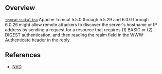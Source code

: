 ## Overview
[`tomcat:catalina`](http://search.maven.org/#search%7Cga%7C1%7Ca%3A%22catalina%22)
Apache Tomcat 5.5.0 through 5.5.29 and 6.0.0 through 6.0.26 might allow remote attackers to discover the server's hostname or IP address by sending a request for a resource that requires (1) BASIC or (2) DIGEST authentication, and then reading the realm field in the WWW-Authenticate header in the reply.

## References
- [NVD](https://web.nvd.nist.gov/view/vuln/detail?vulnId=CVE-2010-1157)